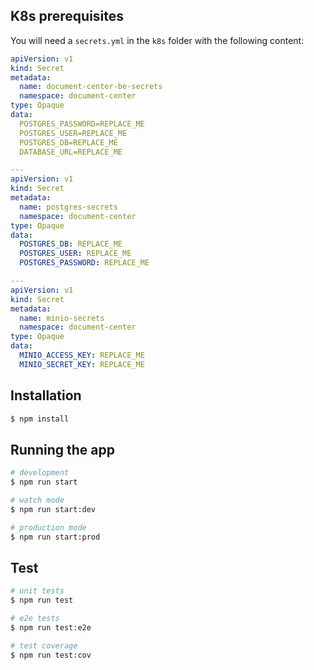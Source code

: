 ## K8s prerequisites

You will need a `secrets.yml` in the `k8s` folder with the following content:

```yaml
apiVersion: v1
kind: Secret
metadata:
  name: document-center-be-secrets
  namespace: document-center
type: Opaque
data: 
  POSTGRES_PASSWORD=REPLACE_ME
  POSTGRES_USER=REPLACE_ME
  POSTGRES_DB=REPLACE_ME
  DATABASE_URL=REPLACE_ME

---
apiVersion: v1
kind: Secret
metadata:
  name: postgres-secrets
  namespace: document-center
type: Opaque
data:
  POSTGRES_DB: REPLACE_ME
  POSTGRES_USER: REPLACE_ME
  POSTGRES_PASSWORD: REPLACE_ME

---
apiVersion: v1
kind: Secret
metadata:
  name: minio-secrets
  namespace: document-center
type: Opaque
data:
  MINIO_ACCESS_KEY: REPLACE_ME
  MINIO_SECRET_KEY: REPLACE_ME
```

## Installation

```bash
$ npm install
```

## Running the app

```bash
# development
$ npm run start

# watch mode
$ npm run start:dev

# production mode
$ npm run start:prod
```

## Test

```bash
# unit tests
$ npm run test

# e2e tests
$ npm run test:e2e

# test coverage
$ npm run test:cov
```
